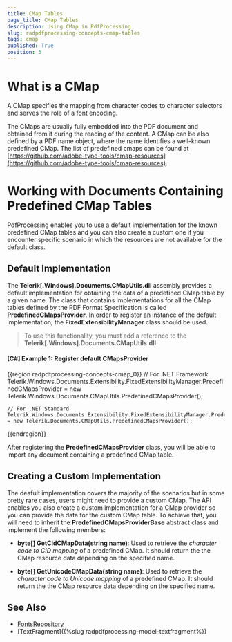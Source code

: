 ```yaml
---
title: CMap Tables
page_title: CMap Tables
description: Using CMap in PdfProcessing
slug: radpdfprocessing-concepts-cmap-tables
tags: cmap
published: True
position: 3
---
```


# What is a CMap

A CMap specifies the mapping from character codes to character selectors and serves the role of a font encoding. 

The CMaps are usually fully embedded into the PDF document and obtained from it during the reading of the content. A CMap can be also defined by a PDF name object, where the name identifies a well-known predefined CMap. The list of predefined cmaps can be found at [https://github.com/adobe-type-tools/cmap-resources](https://github.com/adobe-type-tools/cmap-resources).

# Working with Documents Containing Predefined CMap Tables

PdfProcessing enables you to use a default implementation for the known predefined CMap tables and you can also create a custom one if you encounter specific scenario in which the resources are not available for the default class.

## Default Implementation

The **Telerik[.Windows].Documents.CMapUtils.dll** assembly provides a default implementation for obtaining the data of a predefined CMap table by a given name. The class that contains implementations for all the CMap tables defined by the PDF Format Specification is called **PredefinedCMapsProvider**. In order to register an instance of the default implementation, the **FixedExtensibilityManager** class should be used.

>To use this functionality, you must add a reference to the **Telerik[.Windows].Documents.CMapUtils.dll**.

#### [C#] Example 1: Register default CMapsProvider
{{region radpdfprocessing-concepts-cmap_0}}
    // For .NET Framework
    Telerik.Windows.Documents.Extensibility.FixedExtensibilityManager.PredefinedCMapsProvider = new Telerik.Windows.Documents.CMapUtils.PredefinedCMapsProvider();
        
    // For .NET Standard
    Telerik.Windows.Documents.Extensibility.FixedExtensibilityManager.PredefinedCMapsProvider = new Telerik.Documents.CMapUtils.PredefinedCMapsProvider();
{{endregion}}

After registering the **PredefinedCMapsProvider** class, you will be able to import any document containing a predefined CMap table. 

## Creating a Custom Implementation

The deafult implementation covers the majority of the scenarios but in some pretty rare cases, users might need to provide a custom CMap. The API enables you also create a custom implementation for a CMap provider so you can provide the data for the custom CMap table. To achieve that, you will need to inherit the **PredefinedCMapsProviderBase** abstract class and implement the following members:

 * **byte[] GetCidCMapData(string name)**: Used to retrieve the *character code to CID mapping* of a predefined CMap. It should return the the CMap resource data depending on the specified name.

* **byte[] GetUnicodeCMapData(string name)**: Used to retrieve the *character code to Unicode mapping* of a predefined CMap. It should return the the CMap resource data depending on the specified name.

## See Also
 * [FontsRepository](https://docs.telerik.com/devtools/document-processing/api/Telerik.Windows.Documents.Fixed.Model.Fonts.FontsRepository.html)
 * [TextFragment]({%slug radpdfprocessing-model-textfragment%})

